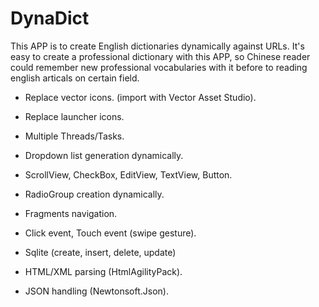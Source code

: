 # DynaDict

This APP is to create English dictionaries dynamically against URLs. It's easy to create a professional dictionary with this APP, so Chinese reader could remember new professional vocabularies with it before to reading english articals on certain field.



* Replace vector icons. (import with Vector Asset Studio).

* Replace launcher icons.

* Multiple Threads/Tasks.

* Dropdown list generation dynamically.

* ScrollView, CheckBox, EditView, TextView, Button.

* RadioGroup creation dynamically.

* Fragments navigation.

* Click event, Touch event (swipe gesture).

* Sqlite (create, insert, delete, update)

* HTML/XML parsing (HtmlAgilityPack).

* JSON handling (Newtonsoft.Json).


